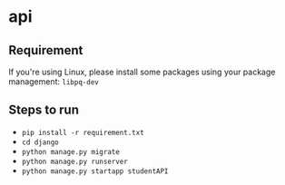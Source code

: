 # api
## Requirement
If you're using Linux, please install some packages using your package management: `libpq-dev`

## Steps to run
* `pip install -r requirement.txt`
* `cd django`
* `python manage.py migrate`
* `python manage.py runserver`
* `python manage.py startapp studentAPI`
